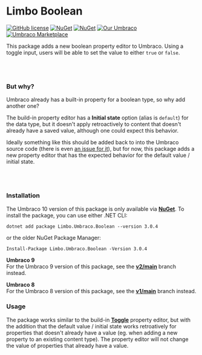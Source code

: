 # Limbo Boolean

[![GitHub license](https://img.shields.io/badge/license-MIT-blue.svg)](https://github.com/limbo-works/Limbo.Umbraco.Boolean/blob/v3/main/LICENSE.md)
[![NuGet](https://img.shields.io/nuget/vpre/Limbo.Umbraco.Boolean.svg)](https://www.nuget.org/packages/Limbo.Umbraco.Boolean/)
[![NuGet](https://img.shields.io/nuget/dt/Limbo.Umbraco.Boolean.svg)](https://www.nuget.org/packages/Limbo.Umbraco.Boolean)
[![Our Umbraco](https://img.shields.io/badge/our-umbraco-%233544B1)](https://our.umbraco.com/packages/backoffice-extensions/limbo-boolean/)
[![Umbraco Marketplace](https://img.shields.io/badge/umbraco-marketplace-%233544B1)](https://marketplace.umbraco.com/package/limbo.umbraco.boolean)

This package adds a new boolean property editor to Umbraco. Using a toggle input, users will be able to set the value to either `true` or `false`.

<br /><br />

### But why?
Umbraco already has a built-in property for a boolean type, so why add another one?

The build-in property editor has a **Initial state** option (alias is `default`) for the data type, but it doesn't apply retroactively to content that doesn't already have a saved value, although one could expect this behavior.

Ideally something like this should be added back to into the Umbraco source code (there is even [an issue for it](https://github.com/umbraco/Umbraco-CMS/issues/10160)), but for now, this package adds a new property editor that has the expected behavior for the default value / initial state.

<br /><br />

### Installation

The Umbraco 10 version of this package is only available via [**NuGet**](https://www.nuget.org/packages/Limbo.Umbraco.Boolean/3.0.4). To install the package, you can use either .NET CLI:

```
dotnet add package Limbo.Umbraco.Boolean --version 3.0.4
```

or the older NuGet Package Manager:

```
Install-Package Limbo.Umbraco.Boolean -Version 3.0.4
```

**Umbraco 9**  
For the Umbraco 9 version of this package, see the [**v2/main**](https://github.com/limbo-works/Limbo.Umbraco.Boolean/tree/v2/main) branch instead.

**Umbraco 8**  
For the Umbraco 8 version of this package, see the [**v1/main**](https://github.com/limbo-works/Limbo.Umbraco.Boolean/tree/v1/main) branch instead.

### Usage

The package works similar to the build-in [**Toggle**](https://our.umbraco.com/Documentation/Fundamentals/Backoffice/Property-Editors/Built-in-Property-Editors/True-False/index-v8) property editor, but with the addition that the default value / initial state works retroatively for properties that doesn't already have a value (eg. when adding a new property to an existing content type). The property editor will not change the value of properties that already have a value.

